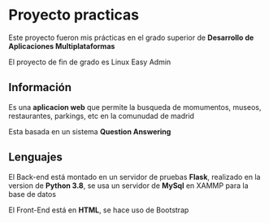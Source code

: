 # Proyecto practicas
Este proyecto fueron mis prácticas en el grado superior de **Desarrollo de Aplicaciones Multiplataformas**

El proyecto de fin de grado es Linux Easy Admin

## Información
Es una **aplicacion web** que permite la busqueda de momumentos, museos, restaurantes, parkings, etc en la comunudad de madrid

Esta basada en un sistema **Question Answering**

## Lenguajes
El Back-end está  montado en un servidor de pruebas **Flask**, realizado en la version de **Python 3.8**, se usa un servidor de **MySql** en XAMMP para la base de datos

El Front-End está en **HTML**, se hace uso de Bootstrap


